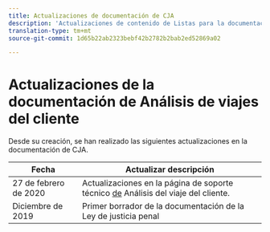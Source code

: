 ```yaml
---
title: Actualizaciones de documentación de CJA
description: 'Actualizaciones de contenido de Listas para la documentación de Análisis de viajes del cliente establecida desde diciembre de 2019. '
translation-type: tm+mt
source-git-commit: 1d65b22ab2323bebf42b2782b2bab2ed52869a02

---
```



# Actualizaciones de la documentación de Análisis de viajes del cliente

Desde su creación, se han realizado las siguientes actualizaciones en la documentación de CJA.

| Fecha | Actualizar descripción |
| --- | --- |
| 27 de febrero de 2020 | Actualizaciones en la página de soporte técnico [de](/help/getting-started/cja-aa.md) Análisis del viaje del cliente. |
| Diciembre de 2019 | Primer borrador de la documentación de la Ley de justicia penal |
